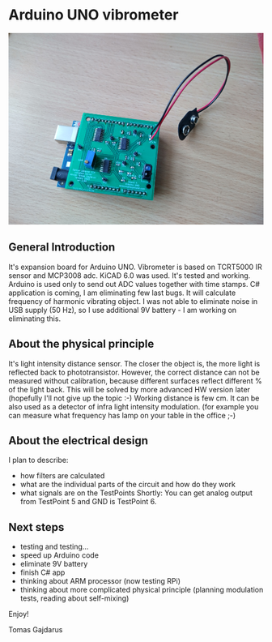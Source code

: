 # Arduino UNO vibrometer

![final_version_tested_working_small](photos/final_version_tested_working_small.png)

## General Introduction

It's expansion board for Arduino UNO.
Vibrometer is based on TCRT5000 IR sensor and MCP3008 adc.
KiCAD 6.0 was used.
It's tested and working.
Arduino is used only to send out ADC values together with time stamps.
C# application is coming, I am eliminating few last bugs. It will calculate frequency of harmonic vibrating object.
I was not able to eliminate noise in USB supply (50 Hz), so I use additional 9V battery - I am working on eliminating this.

## About the physical principle

It's light intensity distance sensor. The closer the object is, the more light is reflected back to phototransistor.
However, the correct distance can not be measured without calibration, because different surfaces
reflect different % of the light back. This will be solved by more advanced HW version later (hopefully I'll not give up the topic :-)
Working distance is few cm.
It can be also used as a detector of infra light intensity modulation.
(for example you can measure what frequency has lamp on your table in the office ;-)

## About the electrical design

I plan to describe:
   - how filters are calculated
   - what are the individual parts of the circuit and how do they work
   - what signals are on the TestPoints
Shortly: You can get analog output from TestPoint 5 and GND is TestPoint 6.

## Next steps

  - testing and testing...
  - speed up Arduino code
  - eliminate 9V battery
  - finish C# app
  - thinking about ARM processor (now testing RPi)
  - thinking about more complicated physical principle (planning modulation tests, reading about self-mixing)
 

Enjoy!

Tomas Gajdarus
